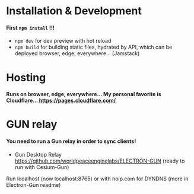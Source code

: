 # Installation & Development
#### First ```npm install``` !!!
- ```npm dev``` for dev preview with hot reload
- ```npm build``` for building static files, hydrated by API, which can be deployed browser, edge, everywhere... (Jamstack)

# Hosting
#### Runs on browser, edge, everywhere... My personal favorite is Cloudflare... https://pages.cloudflare.com/

# GUN relay
#### You need to run a Gun relay in order to sync clients!
- Gun Desktop Relay https://github.com/worldpeaceenginelabs/ELECTRON-GUN (ready to run with Cesium-Gun)

Run localhost (now localhost:8765) or with noip.com for DYNDNS (more in Electron-Gun readme)
